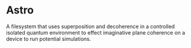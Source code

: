 # Astro
A filesystem that uses superposition and decoherence in a controlled isolated quantum environment to effect imaginative plane coherence on a device to run potential simulations.
